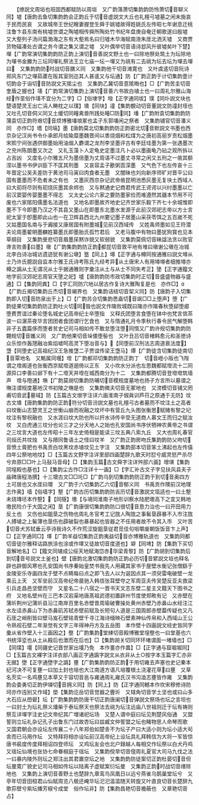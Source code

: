 <!-- { "loadSidebar": true } -->
　　【燎説文周垣也班固西都赋防以周垣　又广韵落萧切集韵韵防怜萧切音聊义同】墟【唐韵去鱼切集韵韵会正韵丘于切音虚説文大丘也礼檀弓墟墓之闲未施哀于民而民哀　又故城帝王世纪瞍妻握登生舜于姚墟故得姓姚氏左传昭七年谢息迁桃注鲁卞县东南有桃墟世谓之陶墟相传舜所陶处竹书纪年盘庚自奄迁朝歌遂曰殷墟　又大壑列子汤问篇渤海之东有大壑焉名曰归墟木华海赋南澰朱厓北洒天墟　又商贾货物辐凑处古谓之务今谓之集又谓之墟　又叶偶举切音语诗邶风升彼墟矣叶下楚】墠【广韵常演切集韵韵防正韵上演切音善説文野土也一曰除地祭处筑土为坛除地为墠书金縢为三坛同墠礼祭法王立七庙一坛一墠又为祧有二去祧为坛去坛为墠去墠曰　又集韵韵防时战切音膳义同　又集韵他干切音滩寛也　又叶虞逺切音阮诗郑风东门之墠茹藘在阪其室则迩其人甚逺又与坛通】防【广韵正韵于计切集韵壹计切韵会于诣切音防説文天隂尘也　又集韵乙冀切音意隂晦也】□【广韵苦圭切音奎盾之握也】墡【广韵常演切集韵上演切音善六书故白埴土也一曰周礼尔雅山海经作垩俗作墡不宜分为二字】□【俗埭字】墢【正字通同坺】璞【同圤説文块也楚语楚灵王出亡涓人畴枕之以璞】墤【同块】墥【集韵覩动切音董説文防墥封垤也　又吐孔切音侗义同又土缓切同疃禽兽所践处疃□防同】墦【广韵附袁切集韵韵防蒲袁切正韵符艰切音烦博雅墦埌冢也孟子东郭墦闲之祭者　又集韵铺官切音潘义同　亦作□】墧【同塙】墨【唐韵莫北切集韵韵防正韵密北切音默説文书墨也西京杂记汉尚书令仆承郎月给隃糜墨魏晋间以黍烧烟和松煤为之唐初高丽岁贡松烟墨宋熙宁间张遇供御墨始用油烟入麝谓之龙剂李坚墨评古有李廷珪墨为第一张遇墨次之兖州陈朗墨又次之　又礼玉藻卜人定龟史定墨注凡卜必以墨画龟乃钻之观所拆以占吉凶　又度名小尔雅五尺为墨倍墨为丈周语不过墨丈寻常之闲又五刑之一凿其额涅以墨书书伊训臣下不匡其刑墨　又哀容孟子歠粥靣深墨　又气色下也左传哀十三年晋定公吴夫差防于黄池司马寅曰肉食者无墨　又闇昧也刘向新序师旷对晋平公曰国有墨墨而不危者未之有也　又墨灰西京杂记武帝凿昆明池悉灰墨无复块土西域人曰大刧将尽则有刧烧灰墨其余烬也　又与黙通史记商君传武王谔谔以兴纣墨墨以亡前汉窦婴传婴墨墨不得志　又太史公论六家之要防墨家俭而难遵然其疆本节用不可废也六家隂阳儒墨名法道也　又地名即墨故齐地史记齐世家乐毅下齐七十余城惟即墨不下今即墨乃汉之不其县又墨山在即墨东北墨水发源于此前汉郊祀志帝以方士言祀太室于卽墨即此山也一在卫辉县西北九州要记墨子居墨山采茯苓饵之五百嵗不死　又姑墨国名南与于阗接又康居国有附墨城见前汉西域传　又姓禹师墨如见王符潜夫论周墨翟眀墨麟姓纂墨氏即墨胎氏孤竹君后　又老马腹中有物曰墨犹狗寳也见本草纲目　又集韵旻悲切音眉墨杘黙诈貌又软弱貌　又集韵莫佩切音昧諡法贪以败官谗言败善曰墨】墩【广韵集韵韵防正韵都昆切音敦平地有堆曰墩谢公墩在冶城北李白诗冶城访遗迹犹有谢公墩】墪【同上】墫【正字通与樽同按通雅曰説文壿从士乃许氏臆説自监本尔雅王氏诗考陈氏九经考异从土唐宋人有用壿壿者细推壿亦樽之譌从土无谓况从士乎据通雅则字彚注从土与从士不同失考正】墬【正字通籀文地字前汉郊祀志周官天墬之祀】墭【唐韵韵防市政切集韵时正切音盛盛物器与盛通】□【集韵同粪】□【字汇同防穴地以居古作复诗大雅陶复是也　亦作□】【广韵丘揭切集韵丘杰切音朅界也　又集韵诘结切音栔义同】防【唐韵子入切集韵即入切音防泉出于上】□【广韵苏合切集韵悉盍切音飒□□上堕声】堕【广韵徒果切集韵韵防正韵吐火切同毁也説文作隓败城既曰隓亦作隓春秋堕郈堕郕堕费贾谊过秦论堕名城史记高帝纪士卒堕指　又释氏团堕言食堕在钵中也梵言傧茶波一曰濵茶夜华言团团者食团谓行乞食也　又与惰通礼月令季秋行春令民气解堕韩非子五蠹篇侈而堕者贫史记司马相如传不敢怠堕注堕同惰又广韵许规切集韵韵防翾规切音孈义同　又广韵他果切音垛倭堕髻也　又叶丑吕切音楮韩愈元和圣徳诗众乐惊作轰豗融冶紫焰嘘呵高灵下堕冶音与】【同堕前汉刑法志周道衰法度】墯【同堕史记高祖纪汉王急推墯二子贾谊传梁王墯马】墰【广韵徒含切集韵徒南切音覃地名　又甒属同壜】墱【广韵都邓切集韵韵防正韵丁　切音嶝小阪也飞陛谓之墱阁道也张衡西京赋墱道逦倚以正东　又小坎水分派也左思魏都赋墱流十二同源异口李善曰邺下有十二墱天井墱在城西南分为十二　又集韵都腾切音登墱墱筑墙声　墱与隥通】墲【广韵莫胡切集韵防晡切音模规度墓地也扬子方言所以墓谓之墲注谓规度墓地汉书初陵之墲是也　又集韵微夫切音无冢地也　又滂模切音铺又罔甫切音武墓域】防【玉篇古文垠字注详六画淮南子俶眞训芦苻之原通于无防】坟古文墤【唐韵集韵韵防正韵符分切音汾説文墓也礼檀弓古者墓而不坟注土之高者曰坟衡山志楚灵王之世衡山崩而祝融之坟坏中有营丘九头图张衡思赋赌有黎之圮坟注有黎祝融也　又水涯曰坟大防也所以扞水诗传辛受无道商人慕文王而归之赋汝坟　又白虎通三坟分也论三才之分天地人之始也孔安国尚书序伏牺神农黄帝之书谓之三坟言大道也左传昭十三年左史倚相是能读三坟五典八索九丘　又大也周礼春官司烜氏共坟烛　又与羵同鲁语土之怪曰坟羊　又广韵正韵房吻氏集韵韵防父吻切音愤土膏肥也书禹贡白坟黑坟赤埴坟见土字注　又集韵部本切音笨土沸起也左传僖四年公祭地地坟】□【玉篇古文野字注详里部四画楚辞九歌天时怼兮威灵怒严杀尽兮弃原□□叶上马鼔马音母】□【集韵玉篇古文舜字注详舛部六画】增墴【集韵同堭殿也基也】□【集韵尘古作□注详十一画】□【字汇补古文子字见扶风县夫子庙碑唐程浩撰】十三墺古文□□圫□【广韵乌到切集韵韵防正韵于到切音奥四方土可居也又水厓曰墺　又广韵于六切集韵乙六切音郁义同　书禹贡作隩前汉地理志作奥】墙【俗墙字】墼【广韵古历切集韵韵防吉历切音激説文瓴适也一曰土墼未烧塼坯本作墼】【同隧】墽【与墝同淮南子地形训察水陆肥墽高下之宜又韩地墽民险介于大国之闲】垦【广韵康很切集韵韵防口很切音恳力治也一曰开田用力反土也　又伤也如鉏垦之伤物也周礼冬官考工记旊人陶旊之事髺垦薜暴不入市注旊人搏埴之上髺薄也垦伤也薜破裂也暴暴起也皆器之不任用者故不令其入市　又叶苦切音犬苏轼垂云亭诗我诗久不作荒涩旋鉏垦従君觅佳句咀嚼废朝饭饭音卞上声】□【正字通同□】墿【广韵羊益切集韵正韵夷益切音亦博雅轨道也　又集韵同都切音徒尔雅释诂路旅涂也涂或作墿又徒故切音度道也】壀【同埤】防【集韵下买切音解地名】□【籀文同埴成公绥天地赋海岱赤华梁青黎】防【广韵胡到切集韵后到切音号説文土釜也】壁【唐韵北激切集韵韵防正韵必历切音繴説文垣也释名辟也辟御风寒也孔安国尚书序秦始皇焚书我先人用藏其家书于屋壁水衡记张僧繇于金陵安乐寺画四龙于壁不点睛每曰点之即飞去人以为诞因点其一须臾雷电破壁一龙乘云上天　又军垒前汉高帝纪帝晨驰入韩信张耳壁夺之军周亚夫传吴楚反亚夫救梁引兵走昌邑坚壁而守　又星名二十八宿之一晋书天文志东壁二星主文籍天下图书之府　又地名壁州在三巴本汉宕渠地唐髙祖武德初置辟州节度使郑畋有记　又赤壁在蒲圻荆州记蒲圻县沿江南岸百里名赤壁昔周瑜破曹操处黄州赤壁乃赤鼻山水经注江水左迳赤鼻山下为赤鼻矶苏轼赤壁前赋及长短句人道是三国周郎赤壁葢传疑也又凡石厓之峭削皆曰壁马岌石壁铭青壁千寻江海诗缅映石壁素神仙传帛和入西域山王公令熟视石壁二年渐觉有文字三年得神丹方及五岳图　本作壁十四画説文经史皆同字彚从省作壁入十三画因之】壂【广韵集韵堂綀切音殿博雅堂堭壂也一曰堂基也六书统滓垽也从土从殿后也澂而在后也】□【集韵胡关切同环环堵谓面一堵墙也】□【同堞】壃【同疆史记晋世家出壃乃免　本作畺亦作畕】□【正字通与窟堀堀同】□【玉篇古文裸字注详衣部八画正字通譌字説文从衣非从土○按字本玉篇字汇亦非无据】壄【正字通壄字之譌】壅【广韵集韵韵防正韵于用切雍去声塞也史记秦本纪河决不可复壅一曰加土封也培也大江南道方语凡培覆根土浇灌花草曰壅　又草名芡实一名鸡壅见本草又于容切音邕与雍通周礼雍氏汉书沟洫志壅皆作雍　又集韵韵会委勇切正韵伊竦切音拥义同】防【同上】防【正字通同轗本作坎宋穆修诗防坷亦作迍别又作域】壆【集韵讫岳切音觉器之舋圻　又辖角切音学土坚也或曰山多大石应从嶨礐】坛【广韵集韵韵防唐干切正韵唐阑切音弹説文祭场也坛之言坦也一曰封土为坛礼祭义燔柴于泰坛祭天也祭法去祧为坛注远庙八世祖则迁于坛有祷则祭互详墠字注史记文帝纪其广増诸祀坛场　又楚人谓中庭曰坛见荆楚风俗通　又盟誓则立坛礼杂记孔子出鲁东门过故杏坛曰兹臧文仲誓盟之坛也睹物思人命琴而歌　又国君朝会亦设坛左传襄二十八年郑伯如楚舎不为坛子产曰大适小则为坛小适大茍舎而已马用作坛　又特拜将相亦设坛前汉高帝纪上设坛具礼拜韩信为大将一军皆惊唐书裴度传度拜相诏四登师坛　又鸡坛友会也北户録越人每相交作坛祭以白犬丹鸡　又瑶坛仙境也张协七命眷椒庭于瑶坛　又集韵傥旱切音儃周礼夏官大司马九伐之法一曰暴内陵外则坛之郑注出其君置空坛之地　又集韵韵防徒案切正韵杜晏切音但坛曼寛广貌史记司马相如传坛以陆离子虚赋案衍坛曼　又集韵正韵时战切音缮除地也　又集韵上演切音善野土也楚辞九章鸾鸟凤凰日以远兮燕雀乌鹊巢堂坛兮　又亭年切音田桓君山仙赋周览八极还崦华坛汜汜滥滥随天转旋又叶直良切音长楚辞九歌荪壁兮紫坛播芳椒兮成堂　俗作坛非】防【集韵昌艳切音襜蔽也　又章艳切音占】
